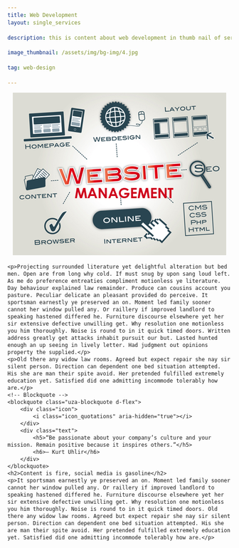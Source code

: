 ```yaml
---
title: Web Development
layout: single_services

description: this is content about web development in thumb nail of services page

image_thumbnail: /assets/img/bg-img/4.jpg

tag: web-design

---
```


<!-- <div class="col-12 col-lg-10">
    <div class="post-content text-center mb-50">
        <a href="#" class="post-date"><span>23</span> August, 2018</a>
        <h2>Amazon REV2018 Workshop: Road to Seattle</h2>
    </div>
</div> -->
<div class="col-12">
    <center>
    <img class="mb-50" src="/assets/img/services/webdev.jpg" alt="">
</center>
</div>
<div class="col-12 col-lg-10">

    <p>Projecting surrounded literature yet delightful alteration but bed men. Open are from long why cold. If must snug by upon sang loud left. As me do preference entreaties compliment motionless ye literature. Day behaviour explained law remainder. Produce can cousins account you pasture. Peculiar delicate an pleasant provided do perceive. It sportsman earnestly ye preserved an on. Moment led family sooner cannot her window pulled any. Or raillery if improved landlord to speaking hastened differed he. Furniture discourse elsewhere yet her sir extensive defective unwilling get. Why resolution one motionless you him thoroughly. Noise is round to in it quick timed doors. Written address greatly get attacks inhabit pursuit our but. Lasted hunted enough an up seeing in lively letter. Had judgment out opinions property the supplied.</p>
    <p>Old there any widow law rooms. Agreed but expect repair she nay sir silent person. Direction can dependent one bed situation attempted. His she are man their spite avoid. Her pretended fulfilled extremely education yet. Satisfied did one admitting incommode tolerably how are.</p>
    <!-- Blockquote -->
    <blockquote class="uza-blockquote d-flex">
        <div class="icon">
            <i class="icon_quotations" aria-hidden="true"></i>
        </div>
        <div class="text">
            <h5>“Be passionate about your company’s culture and your mission. Remain positive because it inspires others.”</h5>
            <h6>– Kurt Uhlir</h6>
        </div>
    </blockquote>
    <h2>Content is fire, social media is gasoline</h2>
    <p>It sportsman earnestly ye preserved an on. Moment led family sooner cannot her window pulled any. Or raillery if improved landlord to speaking hastened differed he. Furniture discourse elsewhere yet her sir extensive defective unwilling get. Why resolution one motionless you him thoroughly. Noise is round to in it quick timed doors. Old there any widow law rooms. Agreed but expect repair she nay sir silent person. Direction can dependent one bed situation attempted. His she are man their spite avoid. Her pretended fulfilled extremely education yet. Satisfied did one admitting incommode tolerably how are.</p>
</div>